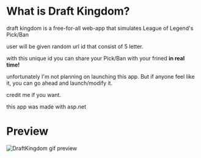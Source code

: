 # What is Draft Kingdom?

draft kingdom is a free-for-all web-app that simulates League of Legend's Pick/Ban 

user will be given random url id that consist of 5 letter.

with this unique id you can share your Pick/Ban with your frined __in real time!__ 

unfortunately I'm not planning on launching this app. But if anyone feel like it, you can go ahead and launch/modify it.

credit me if you want.

this app was made with asp.net

# Preview
![DraftKingdom gif preview](https://i.imgur.com/jqTA42q.gif)
